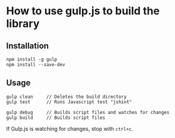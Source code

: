 # How to use gulp.js to build the library

## Installation

	npm install -g gulp
	npm install --save-dev 

## Usage

	gulp clean     // Deletes the build directory
	gulp test      // Runs Javascript test "jshint"

	gulp debug     // Builds script files and watches for changes
	gulp build     // Builds script files

If Gulp.js is watching for changes, stop with `ctrl+c`.
